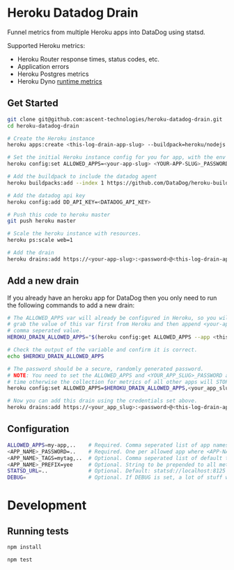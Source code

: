 # Heroku Datadog Drain

Funnel metrics from multiple Heroku apps into DataDog using statsd.


Supported Heroku metrics:
- Heroku Router response times, status codes, etc.
- Application errors
- Heroku Postgres metrics
- Heroku Dyno [runtime metrics](https://devcenter.heroku.com/articles/log-runtime-metrics)

## Get Started
```bash
git clone git@github.com:ascent-technologies/heroku-datadog-drain.git
cd heroku-datadog-drain

# Create the Heroku instance
heroku apps:create <this-log-drain-app-slug> --buildpack=heroku/nodejs

# Set the initial Heroku instance config for you for app, with the env var key as uppercase
heroku config:set ALLOWED_APPS=<your-app-slug> <YOUR-APP-SLUG>_PASSWORD=<password>

# Add the buildpack to include the datadog agent
heroku buildpacks:add --index 1 https://github.com/DataDog/heroku-buildpack-datadog.git

# Add the datadog api key
heroku config:add DD_API_KEY=<DATADOG_API_KEY>

# Push this code to heroku master
git push heroku master

# Scale the heroku instance with resources.
heroku ps:scale web=1

# Add the drain
heroku drains:add https://<your-app-slug>:<password>@<this-log-drain-app-slug>.herokuapp.com/ --app <your-app-slug>
```

## Add a new drain

If you already have an heroku app for DataDog then you only need to run the
following commands to add a new drain:

```bash
# The ALLOWED_APPS var will already be configured in Heroku, so you will need to
# grab the value of this var first from Heroku and then append <your-app-slug> as another
# comma seperated value.
HEROKU_DRAIN_ALLOWED_APPS="$(heroku config:get ALLOWED_APPS --app <this-log-drain-app-slug>)"

# Check the output of the variable and confirm it is correct.
echo $HEROKU_DRAIN_ALLOWED_APPS

# The password should be a secure, randomly generated password.
# NOTE: You need to set the ALLOWED_APPS and <YOUR_APP_SLUG>_PASSWORD at the same
# time otherwise the collection for metrics of all other apps will STOP.
heroku config:set ALLOWED_APPS=$HEROKU_DRAIN_ALLOWED_APPS,<your_app_slug> <YOUR_APP_SLUG>_PASSWORD=<password> --app <this-log-drain-app-slug>

# Now you can add this drain using the credentials set above.
heroku drains:add https://<your_app_slug>:<password>@<this-log-drain-app-slug>.herokuapp.com/ --app <your-app-slug>
```

## Configuration
```bash
ALLOWED_APPS=my-app,..    # Required. Comma seperated list of app names
<APP_NAME>_PASSWORD=..    # Required. One per allowed app where <APP-NAME> corresponds to an app name from ALLOWED_APPS
<APP_NAME>_TAGS=mytag,..  # Optional. Comma seperated list of default tags for each app
<APP_NAME>_PREFIX=yee     # Optional. String to be prepended to all metrics from a given app
STATSD_URL=..             # Optional. Default: statsd://localhost:8125
DEBUG=                    # Optional. If DEBUG is set, a lot of stuff will be logged :)
```

# Development

## Running tests

```sh
npm install

npm test
```
